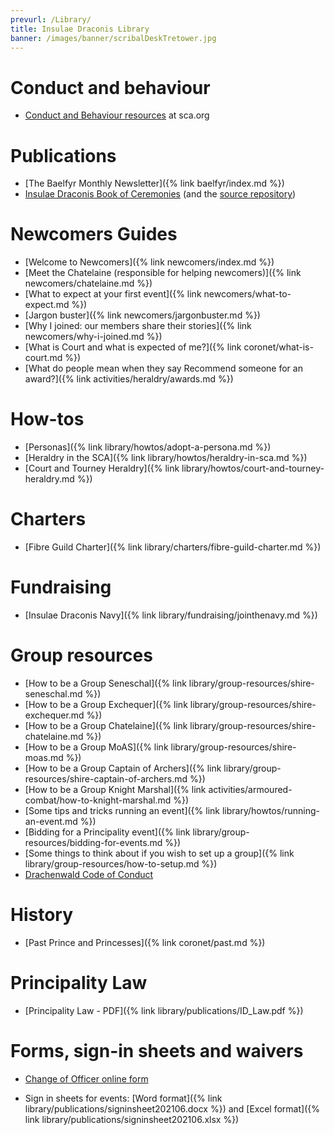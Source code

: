 ```yaml
---
prevurl: /Library/
title: Insulae Draconis Library
banner: /images/banner/scribalDeskTretower.jpg
---
```


# Conduct and behaviour

- [Conduct and Behaviour resources](https://www.sca.org/conduct-behavior-in-the-sca/) at sca.org

# Publications

- [The Baelfyr Monthly Newsletter]({% link baelfyr/index.md %})
- [Insulae Draconis Book of Ceremonies](https://insulaedraconis.gitlab.io/ceremonies/) (and the [source repository](https://gitlab.com/insulaedraconis/ceremonies))

# Newcomers Guides

- [Welcome to Newcomers]({% link newcomers/index.md %})
- [Meet the Chatelaine (responsible for helping newcomers)]({% link newcomers/chatelaine.md %})
- [What to expect at your first event]({% link newcomers/what-to-expect.md %})
- [Jargon buster]({% link newcomers/jargonbuster.md %})
- [Why I joined: our members share their stories]({% link newcomers/why-i-joined.md %})
- [What is Court and what is expected of me?]({% link coronet/what-is-court.md %})
- [What do people mean when they say Recommend someone for an award?]({% link activities/heraldry/awards.md %})

# How-tos

- [Personas]({% link library/howtos/adopt-a-persona.md %})
- [Heraldry in the SCA]({% link library/howtos/heraldry-in-sca.md %})
- [Court and Tourney Heraldry]({% link library/howtos/court-and-tourney-heraldry.md %})

# Charters
- [Fibre Guild Charter]({% link library/charters/fibre-guild-charter.md %})

# Fundraising
- [Insulae Draconis Navy]({% link library/fundraising/jointhenavy.md %})

# Group resources

- [How to be a Group Seneschal]({% link library/group-resources/shire-seneschal.md %})
- [How to be a Group Exchequer]({% link library/group-resources/shire-exchequer.md %})
- [How to be a Group Chatelaine]({% link library/group-resources/shire-chatelaine.md %})
- [How to be a Group MoAS]({% link library/group-resources/shire-moas.md %})
- [How to be a Group Captain of Archers]({% link library/group-resources/shire-captain-of-archers.md %})
- [How to be a Group Knight Marshal]({% link activities/armoured-combat/how-to-knight-marshal.md %})
- [Some tips and tricks running an event]({% link library/howtos/running-an-event.md %})
- [Bidding for a Principality event]({% link library/group-resources/bidding-for-events.md %})
- [Some things to think about if you wish to set up a group]({% link library/group-resources/how-to-setup.md %})
- [Drachenwald Code of Conduct](https://drachenwald.sca.org/offices/seneschal/files/DrachenwaldCodeofConductv1.0June2020.pdf)

# History
- [Past Prince and Princesses]({% link coronet/past.md %})

# Principality Law
- [Principality Law - PDF]({% link library/publications/ID_Law.pdf %})

# Forms, sign-in sheets and waivers

- [Change of Officer online form](https://docs.google.com/forms/d/e/1FAIpQLSeqIMHbpB3a1d2XGyaAP1rDe3ZUV4X7Yx5PBvZ_3AH3Qr9odA/viewform)

- Sign in sheets for events: [Word format]({% link library/publications/signinsheet202106.docx %}) and [Excel format]({% link library/publications/signinsheet202106.xlsx %})
